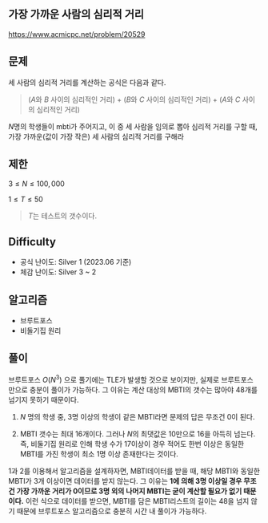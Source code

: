## 가장 가까운 사람의 심리적 거리

https://www.acmicpc.net/problem/20529


## 문제

세 사람의 심리적 거리를 계산하는 공식은 다음과 같다.

> ($A$와 $B$ 사이의 심리적인 거리) + ($B$와 $C$ 사이의 심리적인 거리) + ($A$와 $C$ 사이의 심리적인 거리)

$N$명의 학생들이 mbti가 주어지고, 이 중 세 사람을 임의로 뽑아 심리적 거리를 구할 때, 가장 가까운(값이 가장 작은) 세 사람의 심리적 거리를 구해라

## 제한

$3 \le N \le 100,000$

$1 \le T \le 50$

> $T$는 테스트의 갯수이다.


## Difficulty
* 공식 난이도: Silver 1 (2023.06 기준)
* 체감 난이도: Silver 3 ~ 2


## 알고리즘
* 브루트포스
* 비둘기집 원리


## 풀이

브루트포스 $O(N^3)$ 으로 풀기에는 TLE가 발생할 것으로 보이지만, 실제로 브루트포스 만으로 충분이 풀이가 가능하다. 그 이유는 계산 대상의 MBTI의 갯수는 많아야 48개를 넘기지 못하기 때문이다.

1. $N$ 명의 학생 중, $3$명 이상의 학생이 같은 MBTI라면 문제의 답은 무조건 $0$이 된다.

2. MBTI 갯수는 최대 16개이다. 그러나 $N$의 최댓값은 10만으로 16을 아득히 넘는다. 즉, 비둘기집 원리로 인해 학생 수가 17이상이 경우 적어도 한번 이상은 동일한 MBTI를 가진 학생이 최소 1명 이상 존재한다는 것이다.

1과 2를 이용해서 알고리즘을 설계하자면, MBTI데이터를 받을 때, 해당 MBTI와 동일한 MBTI가 3개 이상이면 데이터를 받지 않는다. 그 이유는 **1에 의해 3명 이상일 경우 무조건 가장 가까운 거리가 0이므로 3명 외의 나머지 MBTI는 굳이 계산할 필요가 없기 때문이다.** 이런 식으로 데이터를 받으면, MBTI를 담은 MBTI리스트의 길이는 48을 넘지 않기 때문에 브루트포스 알고리즘으로 충분히 시간 내 풀이가 가능하다.